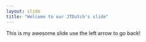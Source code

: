 ```yaml
---
layout: slide
title: "Welcome to our JTDutch's slide"
---
```

This is my awesome slide
use the left arrow to go back!
